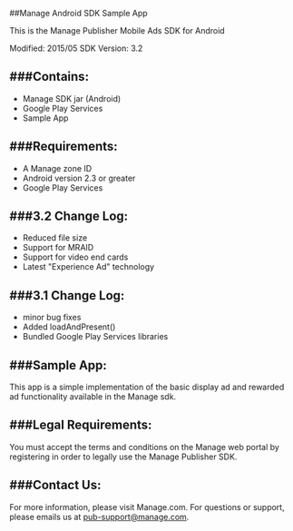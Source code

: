 ##Manage Android SDK Sample App

This is the Manage Publisher Mobile Ads SDK for Android

Modified: 2015/05
SDK Version: 3.2

###Contains:
----------------------------------
* Manage SDK jar (Android)
* Google Play Services
* Sample App

###Requirements:
----------------------------------
* A Manage zone ID
* Android version 2.3 or greater
* Google Play Services

###3.2 Change Log:
----------------------------------
* Reduced file size
* Support for MRAID
* Support for video end cards
* Latest "Experience Ad" technology

###3.1 Change Log:
----------------------------------
* minor bug fixes
* Added loadAndPresent()
* Bundled Google Play Services libraries


###Sample App:
----------------------------------
This app is a simple implementation of the basic display ad and rewarded ad functionality available in the
Manage sdk.


###Legal Requirements:
----------------------------------
You must accept the terms and conditions on the Manage web portal by registering in order to legally use the
Manage Publisher SDK.

###Contact Us:
----------------------------------
For more information, please visit Manage.com.  For questions or support, please emails us at
[pub-support@manage.com](mailto:pub-support@manage.com).
